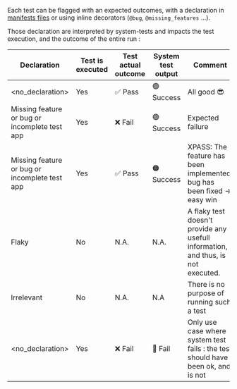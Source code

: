 Each test can be flagged with an expected outcomes, with a declaration in [manifests files](../edit/manifest.md) or using inline decorators (`@bug`, `@missing_features` ...).

Those declaration are interpreted by system-tests and impacts the test execution, and the outcome of the entire run :

| Declaration                                       | Test is executed  | Test actual outcome | System test output  | Comment
| -                                                 | -                 | -                   | -                   | -
| \<no_declaration>                                 | Yes               | ✅ Pass             | 🟢 Success          | All good :sunglasses:
| Missing feature or bug or incomplete test app     | Yes               | ❌ Fail             | 🟢 Success          | Expected failure
| Missing feature or bug or incomplete test app     | Yes               | ✅ Pass             | 🟠 Success          | XPASS: The feature has been implemented, bug has been fixed -> easy win
| Flaky                                             | No                | N.A.                | N.A.                | A flaky test doesn't provide any usefull information, and thus, is not executed.
| Irrelevant                                        | No                | N.A.                | N.A                 | There is no purpose of running such a test
| \<no_declaration>                                 | Yes               | ❌ Fail             | 🔴 Fail             | Only use case where system test fails : the test should have been ok, and is not
